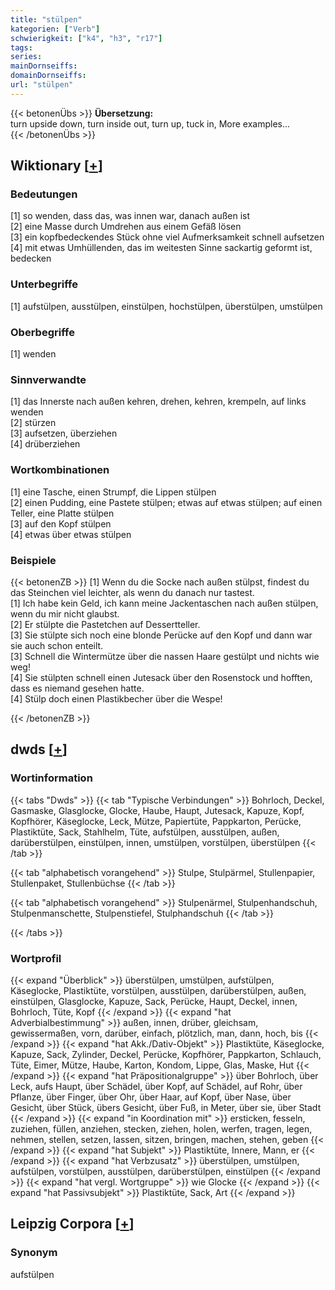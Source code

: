 ```yaml
---
title: "stülpen"
kategorien: ["Verb"]
schwierigkeit: ["k4", "h3", "r17"]
tags:
series:
mainDornseiffs:
domainDornseiffs:
url: "stülpen"
---
```


{{< betonenÜbs >}}
**Übersetzung:**  
turn upside down, turn inside out, turn up, tuck in, More examples...  
{{< /betonenÜbs >}}

## Wiktionary [[+](https://de.wiktionary.org/wiki/stülpen)]

### Bedeutungen
[1] so wenden, dass das, was innen war, danach außen ist  
[2] eine Masse durch Umdrehen aus einem Gefäß lösen  
[3] ein kopfbedeckendes Stück ohne viel Aufmerksamkeit schnell aufsetzen  
[4] mit etwas Umhüllenden, das im weitesten Sinne sackartig geformt ist, bedecken  

### Unterbegriffe
[1] aufstülpen, ausstülpen, einstülpen, hochstülpen, überstülpen, umstülpen  

### Oberbegriffe
[1] wenden  

### Sinnverwandte
[1] das Innerste nach außen kehren, drehen, kehren, krempeln, auf links wenden  
[2] stürzen  
[3] aufsetzen, überziehen  
[4] drüberziehen  

### Wortkombinationen
[1] eine Tasche, einen Strumpf, die Lippen stülpen  
[2] einen Pudding, eine Pastete stülpen; etwas auf etwas stülpen; auf einen Teller, eine Platte stülpen  
[3] auf den Kopf stülpen  
[4] etwas über etwas stülpen  

### Beispiele
{{< betonenZB >}}
[1] Wenn du die Socke nach außen stülpst, findest du das Steinchen viel leichter, als wenn du danach nur tastest.  
[1] Ich habe kein Geld, ich kann meine Jackentaschen nach außen stülpen, wenn du mir nicht glaubst.  
[2] Er stülpte die Pastetchen auf Dessertteller.  
[3] Sie stülpte sich noch eine blonde Perücke auf den Kopf und dann war sie auch schon enteilt.  
[3] Schnell die Wintermütze über die nassen Haare gestülpt und nichts wie weg!  
[4] Sie stülpten schnell einen Jutesack über den Rosenstock und hofften, dass es niemand gesehen hatte.  
[4] Stülp doch einen Plastikbecher über die Wespe!  

{{< /betonenZB >}}


## dwds [[+](https://www.dwds.de/wb/stülpen)]

### Wortinformation
{{< tabs "Dwds" >}}
{{< tab "Typische Verbindungen" >}}
Bohrloch, Deckel, Gasmaske, Glasglocke, Glocke, Haube, Haupt, Jutesack, Kapuze, Kopf, Kopfhörer, Käseglocke, Leck, Mütze, Papiertüte, Pappkarton, Perücke, Plastiktüte, Sack, Stahlhelm, Tüte, aufstülpen, ausstülpen, außen, darüberstülpen, einstülpen, innen, umstülpen, vorstülpen, überstülpen
{{< /tab >}}

{{< tab "alphabetisch vorangehend" >}}
Stulpe, Stulpärmel, Stullenpapier, Stullenpaket, Stullenbüchse
{{< /tab >}}

{{< tab "alphabetisch vorangehend" >}}
Stulpenärmel, Stulpenhandschuh, Stulpenmanschette, Stulpenstiefel, Stulphandschuh
{{< /tab >}}

{{< /tabs >}}

### Wortprofil
{{< expand "Überblick" >}} überstülpen, umstülpen, aufstülpen, Käseglocke, Plastiktüte, vorstülpen, ausstülpen, darüberstülpen, außen, einstülpen, Glasglocke, Kapuze, Sack, Perücke, Haupt, Deckel, innen, Bohrloch, Tüte, Kopf {{< /expand >}}
{{< expand "hat Adverbialbestimmung" >}} außen, innen, drüber, gleichsam, gewissermaßen, vorn, darüber, einfach, plötzlich, man, dann, hoch, bis {{< /expand >}}
{{< expand "hat Akk./Dativ-Objekt" >}} Plastiktüte, Käseglocke, Kapuze, Sack, Zylinder, Deckel, Perücke, Kopfhörer, Pappkarton, Schlauch, Tüte, Eimer, Mütze, Haube, Karton, Kondom, Lippe, Glas, Maske, Hut {{< /expand >}}
{{< expand "hat Präpositionalgruppe" >}} über Bohrloch, über Leck, aufs Haupt, über Schädel, über Kopf, auf Schädel, auf Rohr, über Pflanze, über Finger, über Ohr, über Haar, auf Kopf, über Nase, über Gesicht, über Stück, übers Gesicht, über Fuß, in Meter, über sie, über Stadt {{< /expand >}}
{{< expand "in Koordination mit" >}} ersticken, fesseln, zuziehen, füllen, anziehen, stecken, ziehen, holen, werfen, tragen, legen, nehmen, stellen, setzen, lassen, sitzen, bringen, machen, stehen, geben {{< /expand >}}
{{< expand "hat Subjekt" >}} Plastiktüte, Innere, Mann, er {{< /expand >}}
{{< expand "hat Verbzusatz" >}} überstülpen, umstülpen, aufstülpen, vorstülpen, ausstülpen, darüberstülpen, einstülpen {{< /expand >}}
{{< expand "hat vergl. Wortgruppe" >}} wie Glocke {{< /expand >}}
{{< expand "hat Passivsubjekt" >}} Plastiktüte, Sack, Art {{< /expand >}}

## Leipzig Corpora [[+](https://corpora.uni-leipzig.de/en/res?word=stülpen&corpusId=deu_newscrawl-public_2018)]


### Synonym
aufstülpen

